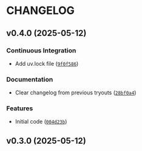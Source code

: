 # CHANGELOG


## v0.4.0 (2025-05-12)

### Continuous Integration

- Add uv.lock file
  ([`9f0f586`](https://github.com/aschulte201/logctx/commit/9f0f586537c56732322378c4f04bcdf5503efd01))

### Documentation

- Clear changelog from previous tryouts
  ([`28bf0a4`](https://github.com/aschulte201/logctx/commit/28bf0a453d1cc18d1ce3ec2462ead925ba966c25))

### Features

- Initial code
  ([`004d23b`](https://github.com/aschulte201/logctx/commit/004d23bd196c8b5034819cf3f7705e876a170cf5))


## v0.3.0 (2025-05-12)
